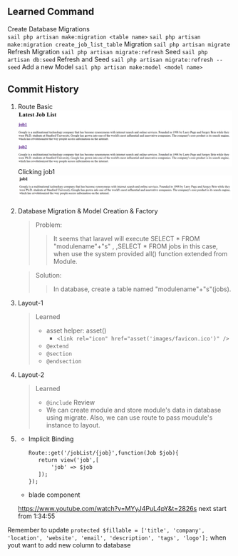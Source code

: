 















## Learned Command

Create Database Migrations<br>
`sail php artisan make:migration <table name>`
`sail php artisan make:migration create_job_list_table`
Migration
`sail php artisan migrate`
Refresh Migration
`sail php artisan migrate:refresh`
Seed
`sail php artisan db:seed`
Refresh and Seed 
`sail php artisan migrate:refresh --seed`
Add a new Model
`sail php artisan make:model <model name>`
## Commit History
1. Route Basic
![Alt text](image.png)
Clicking job1
![Alt text](image-1.png)

2. Database Migration & Model Creation & Factory

    > Problem: 
    >> It seems that laravel will execute SELECT * FROM "modulename"+"s" ,
    >>,SELECT * FROM jobs in this case, when use the system provided all() function extended from Module.

    > Solution:
    >> In database, create a table named "modulename"+"s"(jobs).

3. Layout-1
    > Learned
    > - asset helper: asset()  
    >   - ```<link rel="icon" href="asset('images/favicon.ico')" />```
    > - `@extend`
    > - `@section`
    > - `@endsection`
4. Layout-2
    > Learned
    > - `@include`
    > Review
    > - We can create module and store module's data in database using migrate. Also, we can use route to pass moudule's instance to layout.
5. 
    - <a herf = "https://laravel.com/docs/10.x/routing#implicit-binding">Implicit Binding</a>
         ```
        Route::get('/jobList/{job}',function(Job $job){
            return view('job',[
                'job' => $job
            ]);
        });
        ```
    - <a herf = "https://laravel.com/docs/10.x/blade#components">blade component</a>

    https://www.youtube.com/watch?v=MYyJ4PuL4pY&t=2826s
    next start from 1:34:55

Remember to update 
```protected $fillable = ['title', 'company', 'location', 'website', 'email', 'description', 'tags', 'logo'];```
when yout want to add new column to database

